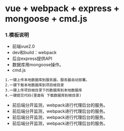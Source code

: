 # vue + webpack + express + mongoose + cmd.js

### 1.模板说明

* 前端vue2.0
* dev和build：webpack
* 后台express提供API
* 数据库用mongoose操作。
* cmd.js
```
1.一键上传本地数据库到服务器，服务器自动部署。
2.一键下载本地数据库到项目根目录
3.一键上传项目根目录下的数据库到本地数据库
4.一键提交代码(里面有 下载数据库到根目录)
```

* 前后端分开监测，webpack进行代理后台的服务。
* 前后端分开监测，webpack进行代理后台的服务。
* 前后端分开监测，webpack进行代理后台的服务。
* 前后端分开监测，webpack进行代理后台的服务。